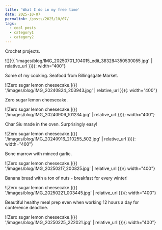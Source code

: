 ```yaml
---
title: 'What I do in my free time'
date: 2025-10-07
permalink: /posts/2025/10/07/
tags:
  - cool posts
  - category1
  - category2
---
```


Crochet projects.

![]({{ 'images/blog/IMG_20250701_104015_edit_383284350530055.jpg' | relative_url }}){: width="400"}

Some of my cooking. Seafood from Billingsgate Market.

![Zero sugar lemon cheesecake.]({{ '/images/blog/IMG_20240824_203943.jpg' | relative_url }}){: width="400"}

Zero sugar lemon cheesecake.

![Zero sugar lemon cheesecake.]({{ '/images/blog/IMG_20240906_101234.jpg' | relative_url }}){: width="400"}

Char Siu made in the oven. Surprisingly easy!

![Zero sugar lemon cheesecake.]({{ '/images/blog/IMG_20240916_210255_502.jpg' | relative_url }}){: width="400"}

Bone marrow with minced garlic.

![Zero sugar lemon cheesecake.]({{ '/images/blog/IMG_20250217_200825.jpg' | relative_url }}){: width="400"}

Banana bread with a ton of nuts - breakfast for every winter!

![Zero sugar lemon cheesecake.]({{ '/images/blog/IMG_20250221_003445.jpg' | relative_url }}){: width="400"}

Beautiful healthy meal prep even when working 12 hours a day for conference deadline.

![Zero sugar lemon cheesecake.]({{ '/images/blog/IMG_20250225_222021.jpg' | relative_url }}){: width="400"}

